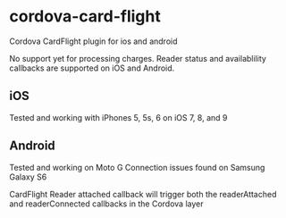 # cordova-card-flight
Cordova CardFlight plugin for ios and android

No support yet for processing charges. Reader status and availablility callbacks are supported on iOS and Android.

## iOS

Tested and working with iPhones 5, 5s, 6 on iOS 7, 8, and 9

## Android

Tested and working on Moto G
Connection issues found on Samsung Galaxy S6

CardFlight Reader attached callback will trigger both the readerAttached and readerConnected callbacks in the Cordova layer